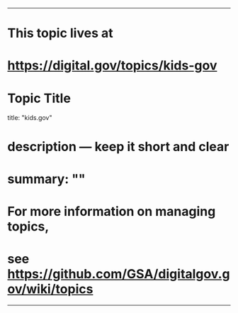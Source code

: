 
---
# This topic lives at
# https://digital.gov/topics/kids-gov

# Topic Title
title: "kids.gov"

# description — keep it short and clear
# summary: ""


# For more information on managing topics,
# see https://github.com/GSA/digitalgov.gov/wiki/topics
---